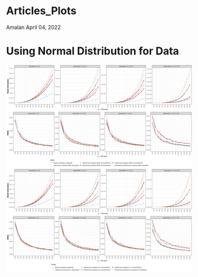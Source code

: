 Articles_Plots
================
Amalan
April 04, 2022

# Using Normal Distribution for Data

![](Articles_files/figure-gfm/combine%20data%20and%20plot-1.png)<!-- -->![](Articles_files/figure-gfm/combine%20data%20and%20plot-2.png)<!-- -->
